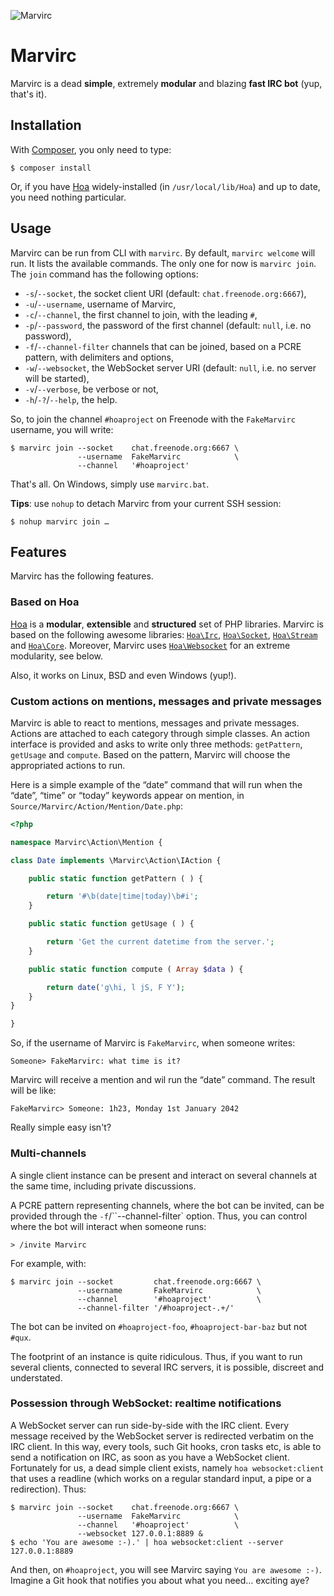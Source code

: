 ![Marvirc](http://hywan.github.io/Marvirc/Static/Logo.png)

# Marvirc

Marvirc is a dead **simple**, extremely **modular** and blazing **fast IRC bot**
(yup, that's it).

## Installation

With [Composer](http://getcomposer.org/), you only need to type:

    $ composer install

Or, if you have [Hoa](http://hoa-project.net/) widely-installed (in
`/usr/local/lib/Hoa`) and up to date, you need nothing particular.

## Usage

Marvirc can be run from CLI with `marvirc`. By default, `marvirc welcome` will
run. It lists the available commands. The only one for now is `marvirc join`.
The `join` command has the following options:

  * `-s`/`--socket`, the socket client URI (default: `chat.freenode.org:6667`),
  * `-u`/`--username`, username of Marvirc,
  * `-c`/`--channel`, the first channel to join, with the leading `#`,
  * `-p`/`--password`, the password of the first channel (default: `null`, i.e.
    no password),
  * `-f`/`--channel-filter` channels that can be joined, based on a PCRE
    pattern, with delimiters and options,
  * `-w`/`--websocket`, the WebSocket server URI (default: `null`, i.e. no
    server will be started),
  * `-v`/`--verbose`, be verbose or not,
  * `-h`/`-?`/`--help`, the help.

So, to join the channel `#hoaproject` on Freenode with the `FakeMarvirc`
username, you will write:

    $ marvirc join --socket    chat.freenode.org:6667 \
                   --username  FakeMarvirc            \
                   --channel   '#hoaproject'

That's all. On Windows, simply use `marvirc.bat`.

**Tips**: use `nohup` to detach Marvirc from your current SSH session:

    $ nohup marvirc join …

## Features

Marvirc has the following features.

### Based on Hoa

[Hoa](http://hoa-project.net/) is a **modular**, **extensible** and
**structured** set of PHP libraries. Marvirc is based on the following awesome
libraries: [`Hoa\Irc`](https://github.com/hoaproject/Irc),
[`Hoa\Socket`](https://github.com/hoaproject/Socket),
[`Hoa\Stream`](https://github.com/hoaproject/Stream) and
[`Hoa\Core`](https://github.com/hoaproject/Core). Moreover, Marvirc uses
[`Hoa\Websocket`](https://github.com/hoaproject/Websocket) for an extreme
modularity, see below.

Also, it works on Linux, BSD and even Windows (yup!).

### Custom actions on mentions, messages and private messages

Marvirc is able to react to mentions, messages and private messages. Actions are
attached to each category through simple classes. An action interface is
provided and asks to write only three methods: `getPattern`, `getUsage` and
`compute`. Based on the pattern, Marvirc will choose the appropriated actions to
run.

Here is a simple example of the “date” command that will run when the “date”,
“time” or “today” keywords appear on mention, in
`Source/Marvirc/Action/Mention/Date.php`:

```php
<?php

namespace Marvirc\Action\Mention {

class Date implements \Marvirc\Action\IAction {

    public static function getPattern ( ) {

        return '#\b(date|time|today)\b#i';
    }

    public static function getUsage ( ) {

        return 'Get the current datetime from the server.';
    }

    public static function compute ( Array $data ) {

        return date('g\hi, l jS, F Y');
    }
}

}
```

So, if the username of Marvirc is `FakeMarvirc`, when someone writes:

    Someone> FakeMarvirc: what time is it?

Marvirc will receive a mention and wil run the “date” command. The result will
be like:

    FakeMarvirc> Someone: 1h23, Monday 1st January 2042

Really simple easy isn't?

### Multi-channels

A single client instance can be present and interact on several channels at the
same time, including private discussions.

A PCRE pattern representing channels, where the bot can be invited, can be
provided through the `-f`/``--channel-filter` option. Thus, you can control
where the bot will interact when someone runs:

    > /invite Marvirc

For example, with:

    $ marvirc join --socket         chat.freenode.org:6667 \
                   --username       FakeMarvirc            \
                   --channel        '#hoaproject'          \
                   --channel-filter '/#hoaproject-.+/'

The bot can be invited on `#hoaproject-foo`, `#hoaproject-bar-baz` but not
`#qux`.

The footprint of an instance is quite ridiculous. Thus, if you want to run
several clients, connected to several IRC servers, it is possible, discreet and
understated.

### Possession through WebSocket: realtime notifications

A WebSocket server can run side-by-side with the IRC client. Every message
received by the WebSocket server is redirected verbatim on the IRC client. In
this way, every tools, such Git hooks, cron tasks etc, is able to send a
notification on IRC, as soon as you have a WebSocket client. Fortunately for us,
a dead simple client exists, namely `hoa websocket:client` that uses a readline
(which works on a regular standard input, a pipe or a redirection). Thus:

    $ marvirc join --socket    chat.freenode.org:6667 \
                   --username  FakeMarvirc            \
                   --channel   '#hoaproject'          \
                   --websocket 127.0.0.1:8889 &
    $ echo 'You are awesome :-).' | hoa websocket:client --server 127.0.0.1:8889

And then, on `#hoaproject`, you will see Marvirc saying `You are awesome :-)`.
Imagine a Git hook that notifies you about what you need… exciting aye?